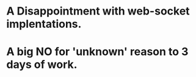 # A  Disappointment with web-socket implentations.
# A big NO for 'unknown' reason to 3 days of work.

